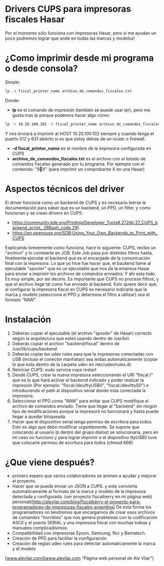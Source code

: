 # Drivers CUPS para impresoras fiscales Hasar
 
Por el momento sólo funciona con impresoras Hasar, pero si me ayudan un poco podremos lograr que ande en todas las marcas y modelos!


# ¿Como imprimir desde mi programa o desde consola?
Simple: 
```sh
lp -d fiscal_printer_name archivo_de_comandos_fiscales.txt
```
Donde:
* **lp** es el comando de impresión (también se puede usar lpr), pero me gusta mas lp porque podemos hacer algo como:
```sh
lp -h 10.20.100.102 -d fiscal_printer_name archivo_de_comandos_fiscales.txt
```
Y nos enviará a imprimir al HOST 10.20.100.102 siempre y cuando tenga el puerto 512 y 631 abierto si es que estoy detras de un router o firewall.

* **-d fiscal_printer_name** es el nombre de la impresora configurada en CUPS
* **archivo_de_comandos_fiscales.txt** es el archivo con el listado de comandos fiscales generado por tu programa.
Por ejemplo con el contenido: "9X" (para imprimir un comprobante X en una Hasar)


# Aspectos técnicos del driver

El driver funciona como un backend de CUPS y es necesario leerse la documentación para saber que es un backend, un PPD, un filter, y como funcionan y se crean drivers en CUPS:  
* https://community.kde.org/Printing/Developer_Tools#.272dir.27_CUPS_backend_script_.28Bash_code.29).
* https://en.opensuse.org/SDB:Using_Your_Own_Backends_to_Print_with_CUPS

Explicando brevemente como funciona, hace lo siguiente:
CUPS, recibe un "archivo" y lo combierte en JOB. Este Job pasa por distintos filtros hasta, finalmente ejecutar el backend que es el encargado de la comunicación final con la impresora.
Lo que yo hice fue hacer que, el backend llame al ejecutable "spooler" que es un ejecutable que nos da la empresa Hasar para enviar a imprimir los archivos de comandos enviados. Y ahi esta todo. Es muy simple, por asi decirlo.
Es importante que CUPS no procese filtros, y que el archivo llege tal como fue enviado al backend. Esto quiere decir que, al configurar la impresora fiscal en CUPS es necesario indicarle que la marca y modelo (selecciona el PPD y determina el filtro a utilizar) sea el formato "RAW".

# Instalación

1. Deberás copiar el ejecutable (el archivo "spooler" de Hasar) correcto según la arquitectura que estes usando dentro de /usr/bin
2. Deberás copiar el archivo "backend/fiscal" dentro de /usr/lib/cups/backend
3. Deberás copiar las udev rules para que la impresoras conectadas con USB (incluso el conector manhatan) sea leidas automaticamente (copiar lo que esta dentro de la carpeta udev en /etc/udev/rules.d)
4. Reiniciar CUPS: sudo service cups restart
5. Desde CUPS, crear la nueva impresora seleccionando el URI "fiscal:/" que es lo que hará activar el backend indicado y poder realizar la impresión (Por ejemplo: "fiscal:/dev/ttyUSB0", "fiscal:/dev/ttyS0") e introduciendo el path al dispositivo serial donde esta conectada la impresora.
6. Seleccionar el PPD como "RAW" para evitar que CUPS modifique el archivo de comandos enviado. Tiene que llegar al "backend" sin ningún tipo de modificaciones porque la impresorá no funcionará y hasta puede llegar a quedar bloqueada
7. Hacer que el dispositivo serial tenga permiso de escritora para todos. Esto es algo que debo modificar urgentemente. Se supone que colocando al usuario lp dentro del grupo dialout se solucionaria, pero en mi caso no funciono y para lograr imprimir a el dispositivo ttyUSB0 tuve que colocarle permiso de escritura para todos (chmod 666)


# ¿Que viene después?
* primero espero que varios colaboradores se animen a ayudar y mejorar el proyecto.
* Hacer que se pueda enviar un JSON a CUPS. y este convierta automáticamente al formato de la marca y modelo de la impresora detectada y configurada. (ver proyecto fiscalberry en mi página web) personal)[http://alevilar.com/blog/fiscalberry-el-proyecto-para-programadores-de-impresoras-fiscales-argentina]
De esta forma los programadores no tendremos que encargarnos de crear esos archivos de comandos "horribles" que nos genera problemas con la codificación ASCII y el puerto SERIAL y una impresora fiscal con muchas trabas y manuales complicadísimos.
* Compatibilidad con impresoras Epson, Samsung, Ncr y Bematech. 
* Creación de PPD para facilitar la configuración
* Creación de reglas udev rules para detectar automaticamente la marca y el modelo




 [www.alevilar.com](www.alevilar.com "Página web personal de Ale Vilar")


